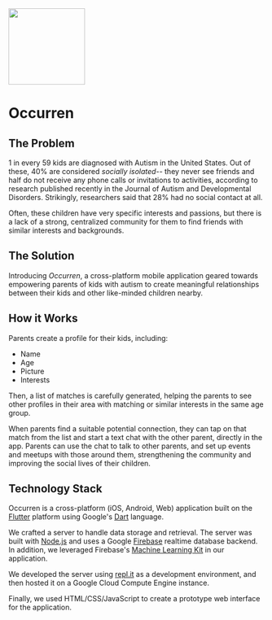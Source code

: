 <img src="https://user-images.githubusercontent.com/10100323/43046867-497f1bca-8d9d-11e8-9401-68ee77b75c24.png" height="150px">

# Occurren

## The Problem

1 in every 59 kids are diagnosed with Autism in the United States. Out of these, 40% are considered *socially isolated*-- they never see friends and half do not receive any phone calls or invitations to activities, according to research published recently in the Journal of Autism and Developmental Disorders. Strikingly, researchers said that 28% had no social contact at all.

Often, these children have very specific interests and passions, but there is a lack of a strong, centralized community for them to find friends with similar interests and backgrounds. 

## The Solution

Introducing *Occurren*, a cross-platform mobile application geared towards empowering parents of kids with autism to create meaningful relationships between their kids and other like-minded children nearby.


## How it Works

Parents create a profile for their kids, including:

  - Name
  - Age
  - Picture
  - Interests
  
Then, a list of matches is carefully generated, helping the parents to see other profiles in their area with matching or similar interests in the same age group.

When parents find a suitable potential connection, they can tap on that match from the list and start a text chat with the other parent, directly in the app. Parents can use the chat to talk to other parents, and set up events and meetups with those around them, strengthening the community and improving the social lives of their children.

## Technology Stack

Occurren is a cross-platform (iOS, Android, Web) application built on the [Flutter](http://flutter.io) platform using Google's [Dart](http://dartlang.org) language.

We crafted a server to handle data storage and retrieval. The server was built with [Node.js](https://nodejs.org/en/) and uses a Google [Firebase](https://firebase.google.com/) realtime database backend. In addition, we leveraged Firebase's [Machine Learning Kit](https://firebase.google.com/docs/ml-kit/) in our application.

We developed the server using [repl.it](http://repl.it) as a development environment, and then hosted it on a Google Cloud Compute Engine instance.

Finally, we used HTML/CSS/JavaScript to create a prototype web interface for the application.

